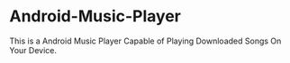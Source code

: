 # Android-Music-Player
This is a Android Music Player Capable of Playing Downloaded Songs On Your Device. 
